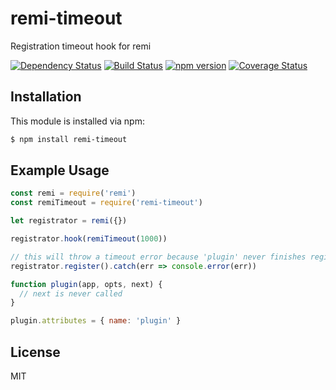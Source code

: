 # remi-timeout

Registration timeout hook for remi

[![Dependency Status](https://david-dm.org/remijs/timeout/status.svg?style=flat)](https://david-dm.org/remijs/timeout)
[![Build Status](https://travis-ci.org/remijs/timeout.svg?branch=master)](https://travis-ci.org/remijs/timeout)
[![npm version](https://badge.fury.io/js/remi-timeout.svg)](http://badge.fury.io/js/remi-timeout)
[![Coverage Status](https://coveralls.io/repos/remijs/timeout/badge.svg?branch=master&service=github)](https://coveralls.io/github/remijs/timeout?branch=master)


## Installation

This module is installed via npm:

``` bash
$ npm install remi-timeout
```


## Example Usage

``` js
const remi = require('remi')
const remiTimeout = require('remi-timeout')

let registrator = remi({})

registrator.hook(remiTimeout(1000))

// this will throw a timeout error because 'plugin' never finishes registration
registrator.register().catch(err => console.error(err))

function plugin(app, opts, next) {
  // next is never called
}

plugin.attributes = { name: 'plugin' }
```


## License

MIT
